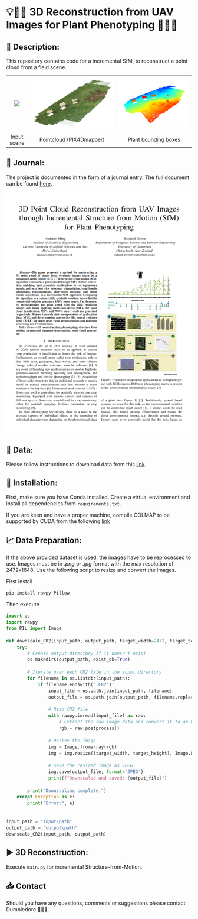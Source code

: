 # 💡🧠🤔 3D Reconstruction from UAV Images for Plant Phenotyping 🌳🌲🌴

## 📝 Description:

This repository contains code for a incremental SfM, to reconstruct a point cloud from a field scene.

|                           |                                      |                              |
|:------------------------:|:---------------------:|:---------------------:|
| ![](COSC428_Source/images/testsetup.png) | ![](COSC428_Source/images/pcd_clr_pix4d_stereo.png) | ![](COSC428_Source/images/plants_pix4d.png) |
|        Input scene        |       Pointcloud (PIX4Dmapper)       |     Plant bounding boxes     |

## 📒 Journal:

The project is documented in the form of a journal entry. The full document can be found [here](COSC428_JOURNAL/CV_3Dreconstruction_journal.pdf).

![](COSC428_SOURCE/images/journal_preview.png)

## 💾 Data:

Please follow instructions to download data from this <a href="https://www.nature.com/articles/s41598-023-32167-6#data-availability">link</a>. <br>

## 🔧 Installation:

First, make sure you have Conda installed. Create a virtual environment and install all dependencies from `requirements.txt`.

If you are keen and have a proper machine, compile COLMAP to be supported by CUDA from the following <a href="https://colmap.github.io/install.html#build-from-source">link</a>

## 📈 Data Preparation:

If the above provided dataset is used, the images have to be reprocessed to use. Images must be in *.png* or *.jpg* format with the max resolution of 2472x1648. Use the following script to resize and convert the images.

First install

``` bash
pip install rawpy Pillow
```

Then execute

``` python
import os
import rawpy
from PIL import Image

def downscale_CR2(input_path, output_path, target_width=2472, target_height=1648):
    try:
        # Create output directory if it doesn't exist
        os.makedirs(output_path, exist_ok=True)

        # Iterate over each CR2 file in the input directory
        for filename in os.listdir(input_path):
            if filename.endswith(".CR2"):
                input_file = os.path.join(input_path, filename)
                output_file = os.path.join(output_path, filename.replace('.CR2', '_resized.jpg'))

                # Read CR2 file
                with rawpy.imread(input_file) as raw:
                    # Extract the raw image data and convert it to an RGB image
                    rgb = raw.postprocess()

                # Resize the image
                img = Image.fromarray(rgb)
                img = img.resize((target_width, target_height), Image.LANCZOS)

                # Save the resized image as JPEG
                img.save(output_file, format='JPEG')
                print(f"Downscaled and saved: {output_file}")

        print("Downscaling complete.")
    except Exception as e:
        print("Error:", e)


input_path = "input\path"
output_path = "output\path"
downscale_CR2(input_path, output_path)
```

## ▶️ 3D Reconstruction:

Execute `main.py` for incremental Structure-from-Motion.

## 📥 Contact

Should you have any questions, comments or suggestions please contact Dumbledore 🧙🏼‍♂️.